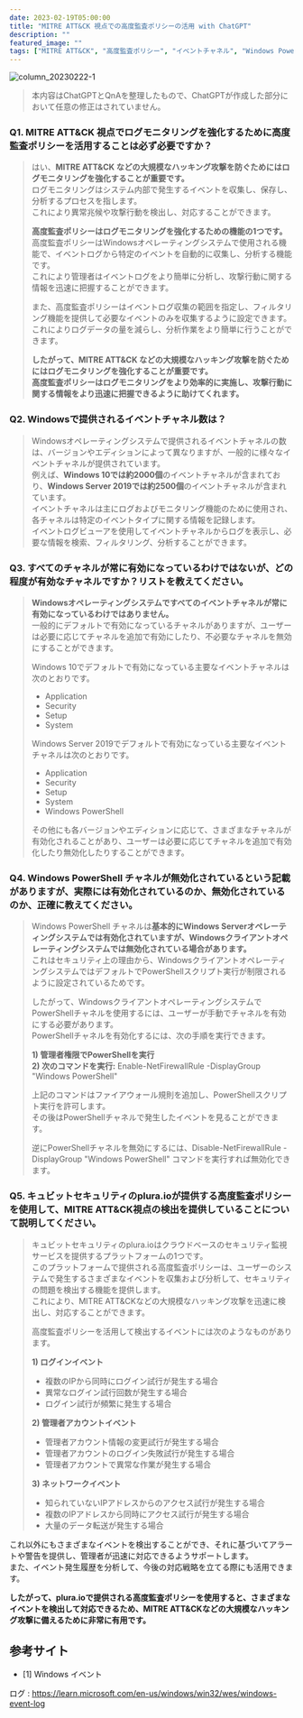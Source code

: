 ```yaml
---
date: 2023-02-19T05:00:00  
title: "MITRE ATT&CK 視点での高度監査ポリシーの活用 with ChatGPT"  
description: ""  
featured_image: ""  
tags: ["MITRE ATT&CK", "高度監査ポリシー", "イベントチャネル", "Windows PowerShell チャネル", "MITRE ATT&CK", "Windows イベントログ"]  
---
```


![column_20230222-1](https://github.com/user-attachments/assets/379e8238-977b-4938-a4a4-ce8df95b9d51)

> 本内容はChatGPTとQnAを整理したもので、ChatGPTが作成した部分において任意の修正はされていません。

### Q1. MITRE ATT&CK 視点でログモニタリングを強化するために高度監査ポリシーを活用することは必ず必要ですか？
> はい、**MITRE ATT&CK などの大規模なハッキング攻撃を防ぐためにはログモニタリングを強化することが重要です。**  
> ログモニタリングはシステム内部で発生するイベントを収集し、保存し、分析するプロセスを指します。  
> これにより異常兆候や攻撃行動を検出し、対応することができます。
>
> **高度監査ポリシーはログモニタリングを強化するための機能の1つです。**  
> 高度監査ポリシーはWindowsオペレーティングシステムで使用される機能で、イベントログから特定のイベントを自動的に収集し、分析する機能です。  
> これにより管理者はイベントログをより簡単に分析し、攻撃行動に関する情報を迅速に把握することができます。
>
> また、高度監査ポリシーはイベントログ収集の範囲を指定し、フィルタリング機能を提供して必要なイベントのみを収集するように設定できます。  
> これによりログデータの量を減らし、分析作業をより簡単に行うことができます。
>
> **したがって、MITRE ATT&CK などの大規模なハッキング攻撃を防ぐためにはログモニタリングを強化することが重要です。  
> 高度監査ポリシーはログモニタリングをより効率的に実施し、攻撃行動に関する情報をより迅速に把握できるように助けてくれます。**

### Q2. Windowsで提供されるイベントチャネル数は？
> Windowsオペレーティングシステムで提供されるイベントチャネルの数は、バージョンやエディションによって異なりますが、一般的に様々なイベントチャネルが提供されています。  
> 例えば、**Windows 10では約2000個**のイベントチャネルが含まれており、**Windows Server 2019では約2500個**のイベントチャネルが含まれています。  
> イベントチャネルは主にログおよびモニタリング機能のために使用され、各チャネルは特定のイベントタイプに関する情報を記録します。  
> イベントログビューアを使用してイベントチャネルからログを表示し、必要な情報を検索、フィルタリング、分析することができます。

### Q3. すべてのチャネルが常に有効になっているわけではないが、どの程度が有効なチャネルですか？リストを教えてください。
> **Windowsオペレーティングシステムですべてのイベントチャネルが常に有効になっているわけではありません。**  
> 一般的にデフォルトで有効になっているチャネルがありますが、ユーザーは必要に応じてチャネルを追加で有効にしたり、不必要なチャネルを無効にすることができます。
>
> Windows 10でデフォルトで有効になっている主要なイベントチャネルは次のとおりです。  
> - Application  
> - Security  
> - Setup  
> - System
>
> Windows Server 2019でデフォルトで有効になっている主要なイベントチャネルは次のとおりです。  
> - Application  
> - Security  
> - Setup  
> - System  
> - Windows PowerShell
>
> その他にも各バージョンやエディションに応じて、さまざまなチャネルが有効化されることがあり、ユーザーは必要に応じてチャネルを追加で有効化したり無効化したりすることができます。

### Q4. Windows PowerShell チャネルが無効化されているという記載がありますが、実際には有効化されているのか、無効化されているのか、正確に教えてください。
> Windows PowerShell チャネルは**基本的にWindows Serverオペレーティングシステムでは有効化されていますが、Windowsクライアントオペレーティングシステムでは無効化されている場合があります。**  
> これはセキュリティ上の理由から、WindowsクライアントオペレーティングシステムではデフォルトでPowerShellスクリプト実行が制限されるように設定されているためです。
>
> したがって、WindowsクライアントオペレーティングシステムでPowerShellチャネルを使用するには、ユーザーが手動でチャネルを有効にする必要があります。  
> PowerShellチャネルを有効化するには、次の手順を実行できます。
> 
> **1) 管理者権限でPowerShellを実行**  
> **2) 次のコマンドを実行:** Enable-NetFirewallRule -DisplayGroup "Windows PowerShell"  
>
> 上記のコマンドはファイアウォール規則を追加し、PowerShellスクリプト実行を許可します。  
> その後はPowerShellチャネルで発生したイベントを見ることができます。
>
> 逆にPowerShellチャネルを無効にするには、Disable-NetFirewallRule -DisplayGroup "Windows PowerShell" コマンドを実行すれば無効化できます。

### Q5. キュビットセキュリティのplura.ioが提供する高度監査ポリシーを使用して、MITRE ATT&CK視点の検出を提供していることについて説明してください。
> キュビットセキュリティのplura.ioはクラウドベースのセキュリティ監視サービスを提供するプラットフォームの1つです。  
> このプラットフォームで提供される高度監査ポリシーは、ユーザーのシステムで発生するさまざまなイベントを収集および分析して、セキュリティの問題を検出する機能を提供します。  
> これにより、MITRE ATT&CKなどの大規模なハッキング攻撃を迅速に検出し、対応することができます。
>
> 高度監査ポリシーを活用して検出するイベントには次のようなものがあります。
> 
> **1) ログインイベント**
> - 複数のIPから同時にログイン試行が発生する場合  
> - 異常なログイン試行回数が発生する場合  
> - ログイン試行が頻繁に発生する場合
>   
> **2) 管理者アカウントイベント**
> - 管理者アカウント情報の変更試行が発生する場合  
> - 管理者アカウントのログイン失敗試行が発生する場合  
> - 管理者アカウントで異常な作業が発生する場合
>
> **3) ネットワークイベント**
> - 知られていないIPアドレスからのアクセス試行が発生する場合  
> - 複数のIPアドレスから同時にアクセス試行が発生する場合  
> - 大量のデータ転送が発生する場合

これ以外にもさまざまなイベントを検出することができ、それに基づいてアラートや警告を提供し、管理者が迅速に対応できるようサポートします。  
また、イベント発生履歴を分析して、今後の対応戦略を立てる際にも活用できます。

**したがって、plura.ioで提供される高度監査ポリシーを使用すると、さまざまなイベントを検出して対応できるため、MITRE ATT&CKなどの大規模なハッキング攻撃に備えるために非常に有用です。**

## 参考サイト  
- [1] Windows イベント

ログ : https://learn.microsoft.com/en-us/windows/win32/wes/windows-event-log
